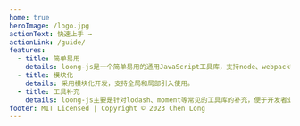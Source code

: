 ```yaml
---
home: true
heroImage: /logo.jpg
actionText: 快速上手 →
actionLink: /guide/
features:
  - title: 简单易用
    details: loong-js是一个简单易用的通用JavaScript工具库，支持node、webpack等多种环境使用。
  - title: 模块化
    details: 采用模块化开发，支持全局和局部引入使用。
  - title: 工具补充
    details: loong-js主要是针对lodash、moment等常见的工具库的补充，便于开发者业务开发中使用。
footer: MIT Licensed | Copyright © 2023 Chen Long
---
```

